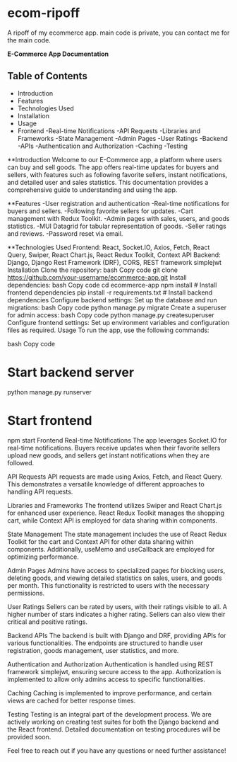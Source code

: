 # ecom-ripoff
A ripoff of my ecommerce app. main code is private, you can contact me for the main code.  

**E-Commerce App Documentation**
## Table of Contents
- Introduction
- Features
- Technologies Used
- Installation
- Usage
- Frontend
    -Real-time Notifications
    -API Requests
    -Libraries and Frameworks
    -State Management
    -Admin Pages
    -User Ratings
-Backend
    -APIs
    -Authentication and Authorization
    -Caching
-Testing  

**Introduction
Welcome to our E-Commerce app, a platform where users can buy and sell goods. The app offers real-time updates for buyers and sellers, with features such as following favorite sellers, instant notifications, and detailed user and sales statistics. This documentation provides a comprehensive guide to understanding and using the app.  

**Features
-User registration and authentication
-Real-time notifications for buyers and sellers.
-Following favorite sellers for updates.
-Cart management with Redux Toolkit.
-Admin pages with sales, users, and goods statistics.
-MUI Datagrid for tabular representation of goods.
-Seller ratings and reviews.
-Password reset via email.  

**Technologies Used
Frontend: React, Socket.IO, Axios, Fetch, React Query, Swiper, React Chart.js, React Redux Toolkit, Context API
Backend: Django, Django Rest Framework (DRF), CORS, REST framework simplejwt
Installation
Clone the repository:
bash
Copy code
git clone https://github.com/your-username/ecommerce-app.git
Install dependencies:
bash
Copy code
cd ecommerce-app
npm install   # Install frontend dependencies
pip install -r requirements.txt   # Install backend dependencies
Configure backend settings:
Set up the database and run migrations:
bash
Copy code
python manage.py migrate
Create a superuser for admin access:
bash
Copy code
python manage.py createsuperuser
Configure frontend settings:
Set up environment variables and configuration files as required.
Usage
To run the app, use the following commands:

bash
Copy code
# Start backend server
python manage.py runserver

# Start frontend
npm start
Frontend
Real-time Notifications
The app leverages Socket.IO for real-time notifications. Buyers receive updates when their favorite sellers upload new goods, and sellers get instant notifications when they are followed.

API Requests
API requests are made using Axios, Fetch, and React Query. This demonstrates a versatile knowledge of different approaches to handling API requests.

Libraries and Frameworks
The frontend utilizes Swiper and React Chart.js for enhanced user experience. React Redux Toolkit manages the shopping cart, while Context API is employed for data sharing within components.

State Management
The state management includes the use of React Redux Toolkit for the cart and Context API for other data sharing within components. Additionally, useMemo and useCallback are employed for optimizing performance.

Admin Pages
Admins have access to specialized pages for blocking users, deleting goods, and viewing detailed statistics on sales, users, and goods per month. This functionality is restricted to users with the necessary permissions.

User Ratings
Sellers can be rated by users, with their ratings visible to all. A higher number of stars indicates a higher rating. Sellers can also view their critical and positive ratings.

Backend
APIs
The backend is built with Django and DRF, providing APIs for various functionalities. The endpoints are structured to handle user registration, goods management, user statistics, and more.

Authentication and Authorization
Authentication is handled using REST framework simplejwt, ensuring secure access to the app. Authorization is implemented to allow only admins access to specific functionalities.

Caching
Caching is implemented to improve performance, and certain views are cached for better response times.

Testing
Testing is an integral part of the development process. We are actively working on creating test suites for both the Django backend and the React frontend. Detailed documentation on testing procedures will be provided soon.

Feel free to reach out if you have any questions or need further assistance!






